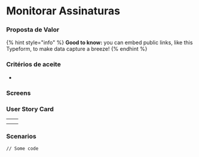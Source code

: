 # Monitorar Assinaturas

### Proposta de Valor

{% hint style="info" %}
**Good to know:** you can embed public links, like this Typeform, to make data capture a breeze!
{% endhint %}

### Critérios de aceite <a href="#criterios-de-aceite" id="criterios-de-aceite"></a>

*

### Screens <a href="#screens" id="screens"></a>





### User Story Card  <a href="#user-story-card" id="user-story-card"></a>

|   |   |
| - | - |
|   |   |
|   |   |



### Scenarios <a href="#scenarios" id="scenarios"></a>

```
// Some code
```
